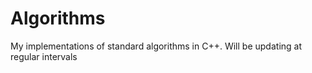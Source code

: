 # Algorithms
My implementations of standard algorithms in C++. Will be updating at regular intervals
